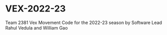 # VEX-2022-23
Team 2381 Vex Movement Code for the 2022-23 season by Software Lead Rahul Vedula and William Gao 
